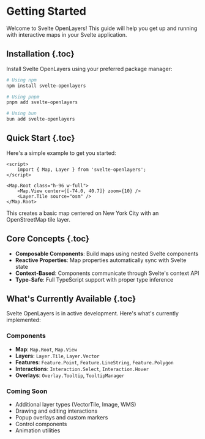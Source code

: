 # Getting Started

Welcome to Svelte OpenLayers! This guide will help you get up and running with interactive maps in your Svelte application.

## Installation {.toc}

Install Svelte OpenLayers using your preferred package manager:

```bash
# Using npm
npm install svelte-openlayers

# Using pnpm
pnpm add svelte-openlayers

# Using bun
bun add svelte-openlayers
```

## Quick Start {.toc}

Here's a simple example to get you started:

```svelte
<script>
	import { Map, Layer } from 'svelte-openlayers';
</script>

<Map.Root class="h-96 w-full">
	<Map.View center={[-74.0, 40.7]} zoom={10} />
	<Layer.Tile source="osm" />
</Map.Root>
```

This creates a basic map centered on New York City with an OpenStreetMap tile layer.

## Core Concepts {.toc}

- **Composable Components**: Build maps using nested Svelte components
- **Reactive Properties**: Map properties automatically sync with Svelte state
- **Context-Based**: Components communicate through Svelte's context API
- **Type-Safe**: Full TypeScript support with proper type inference

## What's Currently Available {.toc}

Svelte OpenLayers is in active development. Here's what's currently implemented:

### Components
- **Map**: `Map.Root`, `Map.View`
- **Layers**: `Layer.Tile`, `Layer.Vector`
- **Features**: `Feature.Point`, `Feature.LineString`, `Feature.Polygon`
- **Interactions**: `Interaction.Select`, `Interaction.Hover`
- **Overlays**: `Overlay.Tooltip`, `TooltipManager`

### Coming Soon
- Additional layer types (VectorTile, Image, WMS)
- Drawing and editing interactions
- Popup overlays and custom markers
- Control components
- Animation utilities
